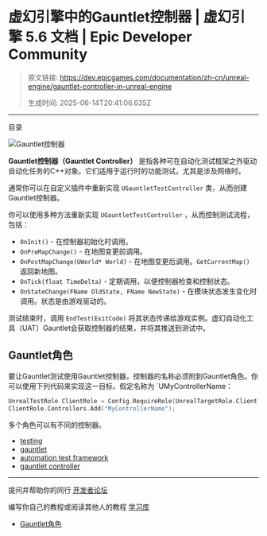 # 虚幻引擎中的Gauntlet控制器 | 虚幻引擎 5.6 文档 | Epic Developer Community

> 原文链接: https://dev.epicgames.com/documentation/zh-cn/unreal-engine/gauntlet-controller-in-unreal-engine
> 
> 生成时间: 2025-06-14T20:41:06.635Z

---

目录

![Gauntlet控制器](https://dev.epicgames.com/community/api/documentation/image/f71d0a17-cf05-4440-9a50-4ba89db088c3?resizing_type=fill&width=1920&height=335)

**Gauntlet控制器（Gauntlet Controller）** 是指各种可在自动化测试框架之外驱动自动化任务的C++对象。它们适用于运行时的功能测试，尤其是涉及网络时。

通常你可以在自定义插件中重新实现 `UGauntletTestController` 类，从而创建Gauntlet控制器。

你可以使用多种方法重新实现 `UGauntletTestController` ，从而控制测试流程，包括：

-   `OnInit()` - 在控制器初始化时调用。
-   `OnPreMapChange()` - 在地图变更前调用。
-   `OnPostMapChange(UWorld* World)` - 在地图变更后调用。`GetCurrentMap()` 返回新地图。
-   `OnTick(float TimeDelta)` - 定期调用，以便控制器检查和控制状态。
-   `OnStateChange(FName OldState, FName NewState)` - 在模块状态发生变化时调用。状态是由游戏驱动的。

测试结束时，调用 `EndTest(ExitCode)` 将其状态传递给游戏实例。虚幻自动化工具（UAT）Gauntlet会获取控制器的结果，并将其推送到测试中。

## Gauntlet角色

要让Gauntlet测试使用Gauntlet控制器，控制器的名称必须附到Gauntlet角色。你可以使用下列代码来实现这一目标，假定名称为 \`UMyControllerName：

```cpp
UnrealTestRole ClientRole = Config.RequireRole(UnrealTargetRole.Client);
ClientRole.Controllers.Add("MyControllerName");
```

多个角色可以有不同的控制器。

-   [testing](https://dev.epicgames.com/community/search?query=testing)
-   [gauntlet](https://dev.epicgames.com/community/search?query=gauntlet)
-   [automation test framework](https://dev.epicgames.com/community/search?query=automation%20test%20framework)
-   [gauntlet controller](https://dev.epicgames.com/community/search?query=gauntlet%20controller)

* * *

提问并帮助你的同行 [开发者论坛](https://forums.unrealengine.com/categories?tag=unreal-engine)

编写你自己的教程或阅读其他人的教程 [学习库](https://dev.epicgames.com/community/unreal-engine/learning)

-   [Gauntlet角色](/documentation/zh-cn/unreal-engine/gauntlet-controller-in-unreal-engine#gauntlet%E8%A7%92%E8%89%B2)